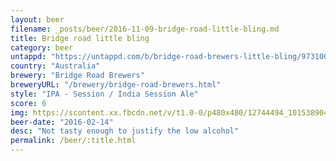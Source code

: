 ```yaml
---
layout: beer
filename: _posts/beer/2016-11-09-bridge-road-little-bling.md
title: Bridge road little bling
category: beer
untappd: "https://untappd.com/b/bridge-road-brewers-little-bling/973100"
country: "Australia"
brewery: "Bridge Road Brewers"
breweryURL: "/brewery/bridge-road-brewers.html"
style: "IPA - Session / India Session Ale"
score: 6
img: https://scontent.xx.fbcdn.net/v/t1.0-0/p480x480/12744494_10153890418973745_1506888197203194129_n.jpg?oh=08f6084b6c7d4077b27465c666e1206c&oe=5AF9F852
beer-date: "2016-02-14"
desc: "Not tasty enough to justify the low alcohol"
permalink: /beer/:title.html
---
```

